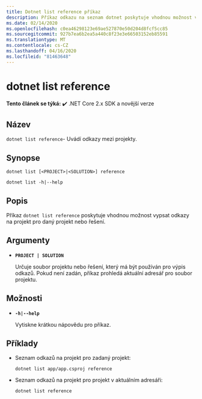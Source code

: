 ```yaml
---
title: Dotnet list reference příkaz
description: Příkaz odkazu na seznam dotnet poskytuje vhodnou možnost vypsat odkazy na projekty.
ms.date: 02/14/2020
ms.openlocfilehash: c0ea46298123e69ae527870e50d204d8fcf5cc85
ms.sourcegitcommit: 927b7ea6b2ea5a440c8f23e3e66503152eb85591
ms.translationtype: MT
ms.contentlocale: cs-CZ
ms.lasthandoff: 04/16/2020
ms.locfileid: "81463648"
---
```

# <a name="dotnet-list-reference"></a>dotnet list reference

**Tento článek se týká:** ✔️ .NET Core 2.x SDK a novější verze

## <a name="name"></a>Název

`dotnet list reference`- Uvádí odkazy mezi projekty.

## <a name="synopsis"></a>Synopse

```dotnetcli
dotnet list [<PROJECT>|<SOLUTION>] reference

dotnet list -h|--help
```

## <a name="description"></a>Popis

Příkaz `dotnet list reference` poskytuje vhodnou možnost vypsat odkazy na projekt pro daný projekt nebo řešení.

## <a name="arguments"></a>Argumenty

* **`PROJECT | SOLUTION`**

  Určuje soubor projektu nebo řešení, který má být používán pro výpis odkazů. Pokud není zadán, příkaz prohledá aktuální adresář pro soubor projektu.

## <a name="options"></a>Možnosti

* **`-h|--help`**

  Vytiskne krátkou nápovědu pro příkaz.

## <a name="examples"></a>Příklady

* Seznam odkazů na projekt pro zadaný projekt:

  ```dotnetcli
  dotnet list app/app.csproj reference
  ```

* Seznam odkazů na projekt pro projekt v aktuálním adresáři:

  ```dotnetcli
  dotnet list reference
  ```
